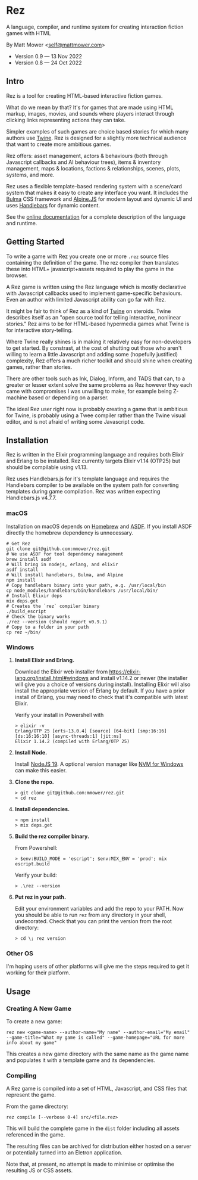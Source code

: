 # Rez

A language, compiler, and runtime system for creating interaction fiction games with HTML

By Matt Mower &lt;self@mattmower.com&gt;

* Version 0.9 — 13 Nov 2022
* Version 0.8 — 24 Oct 2022

## Intro

Rez is a tool for creating HTML-based interactive fiction games.

What do we mean by that? It's for games that are made using HTML markup, images, movies, and sounds where players interact through clicking links representing actions they can take.

Simpler examples of such games are choice based stories for which many authors use [Twine](https://twinery.org/). Rez is designed for a slightly more technical audience that want to create more ambitious games.

Rez offers: asset management, actors & behaviours (both through Javascript callbacks and AI behaviour trees), items & inventory management, maps & locations, factions & relationships, scenes, plots, systems, and more.

Rez uses a flexible template-based rendering system with a scene/card system that makes it easy to create any interface you want. It includes the [Bulma](https://bulma.io/) CSS framework and [Alpine.JS](https://alpinejs.dev/) for modern layout and dynamic UI and uses [Handlebars](https://handlebarsjs.com/) for dynamic content.

See the [online documentation](https://github.com/mmower/rez/blob/main/docs/REZ.md) for a complete description of the language and runtime.

## Getting Started

To write a game with Rez you create one or more `.rez` source files containing the definition of the game. The rez compiler then translates these into HTML+ javascript+assets required to play the game in the browser.

A Rez game is written using the Rez language which is mostly declarative with Javascript callbacks used to implement game-specific behaviours. Even an author with limited Javascript ability can go far with Rez.

It might be fair to think of Rez as a kind of [Twine](https://twinery.org/) on steroids. Twine describes itself as an "open source tool for telling interactive, nonlinear stories." Rez aims to be for HTML-based hypermedia games what Twine is for interactive story-telling.

Where Twine really shines is in making it relatively easy for non-developers to get started. By constrast, at the cost of shutting out those who aren't willing to learn a little Javascript and adding some (hopefully justified) complexity, Rez offers a much richer toolkit and should shine when creating games, rather than stories.

There are other tools such as Ink, Dialog, Inform, and TADS that can, to a greater or lesser extent solve the same problems as Rez however they each came with compromises I was unwilling to make, for example being Z-machine based or depending on a parser.

The ideal Rez user right now is probably creating a game that is ambitious for Twine, is probably using a Twee compiler rather than the Twine visual editor, and is not afraid of writing some Javascript code.

## Installation

Rez is written in the Elixir programming language and requires both Elixir and Erlang to be installed. Rez currently targets Elixir v1.14 (OTP25) but should be compilable using v1.13.

Rez uses Handlebars.js for it's template language and requires the Handlebars
compiler to be available on the system path for converting templates during game
compilation. Rez was written expecting Handlebars.js v4.7.7.

### macOS

Installation on macOS depends on [Homebrew](https://brew.sh/) and [ASDF](https://asdf-vm.com/). If you install ASDF directly the homebrew dependency is unnecessary.

    # Get Rez
    git clone git@github.com:mmower/rez.git
    # We use ASDF for tool dependency management
    brew install asdf
    # Will bring in nodejs, erlang, and elixir
    asdf install
    # Will install handlebars, Bulma, and Alpine
    npm install
    # Copy handlebars binary into your path, e.g. /usr/local/bin
    cp node_modules/handlebars/bin/handlebars /usr/local/bin/
    # Install Elixir deps
    mix deps.get
    # Creates the `rez` compiler binary
    ./build_escript
    # Check the binary works
    ./rez --version (should report v0.9.1)
    # Copy to a folder in your path
    cp rez ~/bin/

### Windows

  1. **Install Elixir and Erlang.**

     Download the Elixir web installer from https://elixir-lang.org/install.html#windows and install v1.14.2 or newer (the installer will give you a choice of versions during install). Installing Elixir will also install the appropriate version of Erlang by default. If you have a prior install of Erlang, you may need to check that it's compatible with latest Elixir.
    
     Verify your install in Powershell with
    
         > elixir -v
         Erlang/OTP 25 [erts-13.0.4] [source] [64-bit] [smp:16:16] [ds:16:16:10] [async-threads:1] [jit:ns]
         Elixir 1.14.2 (compiled with Erlang/OTP 25)
   
  2. **Install Node.**

     Install [NodeJS 19](https://nodejs.org/).  A optional version manager like [NVM for Windows](https://github.com/coreybutler/nvm-windows) can make this easier.
     
  3. **Clone the repo.**
  
         > git clone git@github.com:mmower/rez.git
         > cd rez
      
  4. **Install dependencies.**
  
         > npm install
         > mix deps.get
      
  5. **Build the rez compiler binary.**
  
     From Powershell:
     
         > $env:BUILD_MODE = 'escript'; $env:MIX_ENV = 'prod'; mix escript.build
     
     Verify your build:
     
         > .\rez --version

  6. **Put rez in your path.**

     Edit your environment variables and add the repo to your PATH. Now you should be able to run `rez` from any directory in your shell, undecorated. Check that you can print the version from the root directory:

         > cd \; rez version

### Other OS

I'm hoping users of other platforms will give me the steps required to get it working for their platform.

## Usage

### Creating A New Game

To create a new game:

    rez new <game-name> --author-name="My name" --author-email="My email" --game-title="What my game is called" --game-homepage="URL for more info about my game"

This creates a new game directory with the same name as the game name and populates it with a template game and its dependencies.

### Compiling

A Rez game is compiled into a set of HTML, Javascript, and CSS files that represent the game.

From the game directory:

    rez compile [--verbose 0-4] src/<file.rez>

This will build the complete game in the `dist` folder including all assets referenced in the game.

The resulting files can be archived for distribution either hosted on a server or potentially turned into an Eletron application.

Note that, at present, no attempt is made to minimise or optimise the resulting JS or CSS assets.
